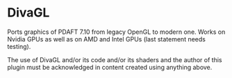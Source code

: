 # DivaGL
Ports graphics of PDAFT 7.10 from legacy OpenGL to modern one. Works on Nvidia GPUs as well as on AMD and Intel GPUs (last statement needs testing).

The use of DivaGL and/or its code and/or its shaders and the author of this plugin must be acknowledged in content created using anything above.
